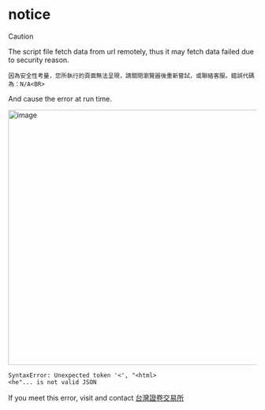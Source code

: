 # notice
> [!CAUTION]
> The script file fetch data from url remotely, thus it may fetch data failed due to security reason.
>
> ```
> 因為安全性考量，您所執行的頁面無法呈現，請關閉瀏覽器後重新嘗試，或聯絡客服。錯誤代碼為：N/A<BR>
> ```
>
> And cause the error at run time.
>
> <img width="519" alt="image" src="https://github.com/user-attachments/assets/bb0334b9-8b5a-496e-8374-ef07d95062a4" />
> 
> ```
> SyntaxError: Unexpected token '<', "<html>
> <he"... is not valid JSON
> ```
> 
> If you meet this error, visit and contact [台灣證卷交易所](https://www.twse.com.tw/zh/about/company/service-contact.html)
